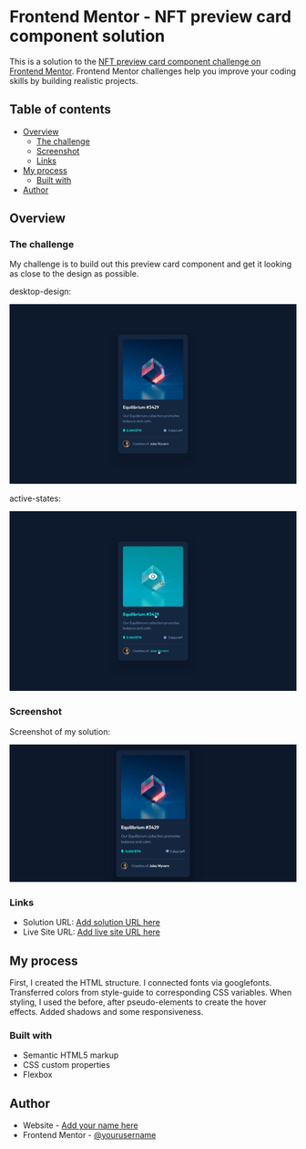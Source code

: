 # Frontend Mentor - NFT preview card component solution

This is a solution to the [NFT preview card component challenge on Frontend Mentor](https://www.frontendmentor.io/challenges/nft-preview-card-component-SbdUL_w0U). Frontend Mentor challenges help you improve your coding skills by building realistic projects. 

## Table of contents

- [Overview](#overview)
  - [The challenge](#the-challenge)
  - [Screenshot](#screenshot)
  - [Links](#links)
- [My process](#my-process)
  - [Built with](#built-with)
- [Author](#author)


## Overview

### The challenge

My challenge is to build out this preview card component and get it looking as close to the design as possible.

desktop-design:

![desktop-design](./design/desktop-design.jpg)

active-states:

![screenshot](./design/active-states.jpg)

### Screenshot

Screenshot of my solution:

![screenshot](./Screenshot.png)

### Links

- Solution URL: [Add solution URL here](https://your-solution-url.com)
- Live Site URL: [Add live site URL here](https://maxtarasevich.github.io/nft-preview-card-component-main/)

## My process

First, I сreated the HTML structure.
I connected fonts via googlefonts.
Transferred colors from style-guide to corresponding СSS variables.
When styling, I used the before, after pseudo-elements to create the hover effects. Added shadows and some responsiveness.

### Built with

- Semantic HTML5 markup
- CSS custom properties
- Flexbox

## Author

- Website - [Add your name here](https://www.your-site.com)
- Frontend Mentor - [@yourusername](https://www.frontendmentor.io/profile/yourusername)